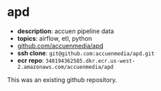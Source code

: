 # apd

- **description**: accuen pipeline data
- **topics**: airflow, etl, python
- [github.com/accuenmedia/apd](https://github.com/accuenmedia/apd)
- **ssh clone**: `git@github.com:accuenmedia/apd.git`
- **ecr repo**: `348194362585.dkr.ecr.us-west-2.amazonaws.com/accuenmedia/apd`


This was an existing github repository.